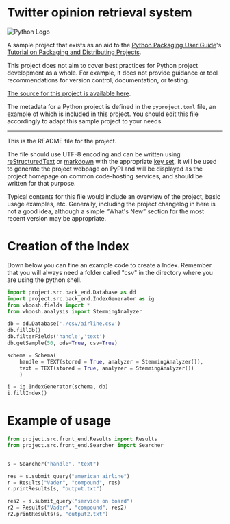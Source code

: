 # Twitter opinion retrieval system

![Python Logo](https://www.python.org/static/community_logos/python-logo.png "Sample inline image")

A sample project that exists as an aid to the [Python Packaging User
Guide][packaging guide]'s [Tutorial on Packaging and Distributing
Projects][distribution tutorial].

This project does not aim to cover best practices for Python project
development as a whole. For example, it does not provide guidance or tool
recommendations for version control, documentation, or testing.

[The source for this project is available here][src].

The metadata for a Python project is defined in the `pyproject.toml` file,
an example of which is included in this project. You should edit this file
accordingly to adapt this sample project to your needs.

----

This is the README file for the project.

The file should use UTF-8 encoding and can be written using
[reStructuredText][rst] or [markdown][md use] with the appropriate [key set][md
use]. It will be used to generate the project webpage on PyPI and will be
displayed as the project homepage on common code-hosting services, and should be
written for that purpose.

Typical contents for this file would include an overview of the project, basic
usage examples, etc. Generally, including the project changelog in here is not a
good idea, although a simple “What's New” section for the most recent version
may be appropriate.

[packaging guide]: https://packaging.python.org
[distribution tutorial]: https://packaging.python.org/tutorials/packaging-projects/
[src]: https://github.com/pypa/sampleproject
[rst]: http://docutils.sourceforge.net/rst.html
[md]: https://tools.ietf.org/html/rfc7764#section-3.5 "CommonMark variant"
[md use]: https://packaging.python.org/specifications/core-metadata/#description-content-type-optional

# Creation of the Index
Down below you can fine an example code to create a Index. Remember that you will always need a folder called "csv" in the directory where you are using the python shell.

```python 
import project.src.back_end.Database as dd
import project.src.back_end.IndexGenerator as ig
from whoosh.fields import *
from whoosh.analysis import StemmingAnalyzer

db = dd.Database('./csv/airline.csv')
db.fillDb()
db.filterFields('handle','text')
db.getSample(50, ods=True, csv=True)

schema = Schema(
    handle = TEXT(stored = True, analyzer = StemmingAnalyzer()),
    text = TEXT(stored = True, analyzer = StemmingAnalyzer())
    )

i = ig.IndexGenerator(schema, db)
i.fillIndex()
```
# Example of usage
```python
from project.src.front_end.Results import Results
from project.src.front_end.Searcher import Searcher


s = Searcher("handle", "text")

res = s.submit_query("american airline")
r = Results("Vader", "compound", res)
r.printResults(s, "output.txt") 

res2 = s.submit_query("service on board")
r2 = Results("Vader", "compound", res2)
r2.printResults(s, "output2.txt")
```
